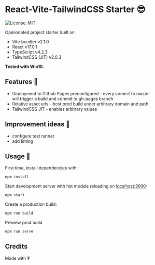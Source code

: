 # React-Vite-TailwindCSS Starter 😎

[![License: MIT](https://img.shields.io/badge/License-MIT-yellow.svg)](https://opensource.org/licenses/MIT)

Opinionated project starter built on

- Vite bundler v2.1.0
- React v17.0.1
- TypeScript v4.2.3
- TailwindCSS (JIT) v2.0.3

**Tested with Win10.**

## Features 🎁

- Deployment to Github Pages preconfigured - every commit to master will trigger a build and commit to gh-pages branch
- Relative asset urls - host prod build under arbitrary domain and path
- TailwindCSS JIT - enables arbitrary values

## Improvement ideas 🔧

- configure test runner
- add linting

## Usage 🚀

First time, install dependencies with:

```sh
npm install
```

Start development server with hot module reloading on [localhost:3000](localhost:3000):

```sh
npm start
```

Create a production build:

```sh
npm run build
```

Preview prod build

```sh
npm run serve
```

## Credits

Made with 💗
